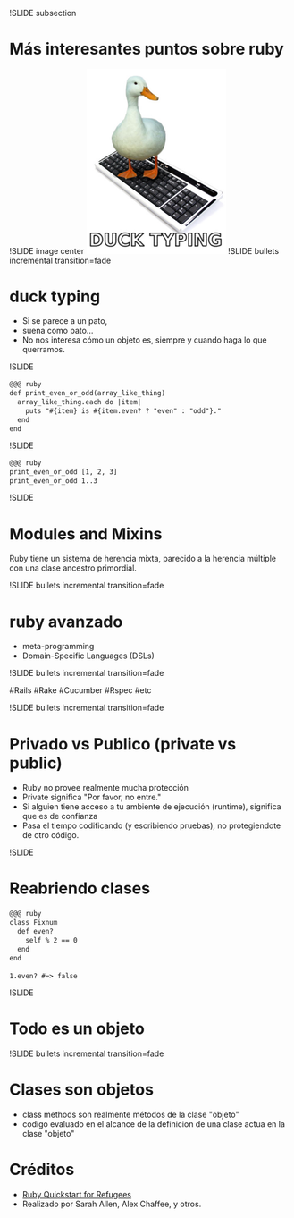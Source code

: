 !SLIDE subsection

# Más interesantes puntos sobre ruby

!SLIDE image center
<img src="../public/images/duck_typing.jpg" width="250">
!SLIDE bullets incremental transition=fade
# duck typing

* Si se parece a un pato,
* suena como pato...
* No nos interesa cómo un objeto es, siempre y cuando haga lo que querramos.

!SLIDE

    @@@ ruby
    def print_even_or_odd(array_like_thing)
      array_like_thing.each do |item|
        puts "#{item} is #{item.even? ? "even" : "odd"}."
      end
    end

!SLIDE

    @@@ ruby
    print_even_or_odd [1, 2, 3]
    print_even_or_odd 1..3

!SLIDE

# Modules and Mixins
<div class="big-text"> Ruby tiene un sistema de herencia mixta, parecido a la herencia múltiple con una clase ancestro primordial.</div>

!SLIDE bullets incremental transition=fade

# ruby avanzado

* meta-programming
* Domain-Specific Languages (DSLs)

!SLIDE bullets incremental transition=fade

#Rails
#Rake
#Cucumber
#Rspec
#etc


!SLIDE bullets incremental transition=fade

# Privado vs Publico (private vs public)

* Ruby no provee realmente mucha protección
* Private significa "Por favor, no entre."
* Si alguien tiene acceso a tu ambiente de ejecución (runtime), significa que es de confianza
* Pasa el tiempo codificando (y escribiendo pruebas), no protegiendote de otro código.

!SLIDE
# Reabriendo clases

    @@@ ruby
    class Fixnum
      def even?
        self % 2 == 0
      end
    end

    1.even? #=> false

!SLIDE
# Todo es un objeto

!SLIDE bullets incremental transition=fade

# Clases son objetos

* class methods son realmente métodos de la clase "objeto"
* codigo evaluado en el alcance de la definicion de una clase actua en la clase "objeto"

<!SLIDE bullets incremental transition=fade>
# Créditos

* [Ruby Quickstart for Refugees](https://gist.github.com/190567)
* Realizado por Sarah Allen, Alex Chaffee, y otros.


